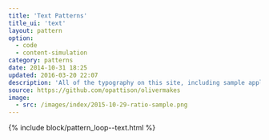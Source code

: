 ```yaml
---
title: 'Text Patterns'
title_ui: 'text'
layout: pattern
option:
  - code
  - content-simulation
category: patterns
date: 2014-10-31 18:25
updated: 2016-03-20 22:07
description: 'All of the typography on this site, including sample applications of each of the basic typographic forms on the site.'
source: https://github.com/opattison/olivermakes
image:
  - src: /images/index/2015-10-29-ratio-sample.png
---
```


{% include block/pattern_loop--text.html %}
